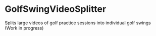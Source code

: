 # GolfSwingVideoSplitter
Splits large videos of golf practice sessions into individual golf swings
(Work in progress)
